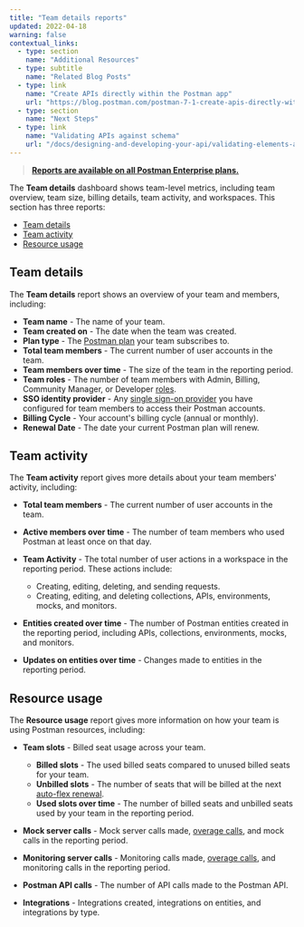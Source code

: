 ```yaml
---
title: "Team details reports"
updated: 2022-04-18
warning: false
contextual_links:
  - type: section
    name: "Additional Resources"
  - type: subtitle
    name: "Related Blog Posts"
  - type: link
    name: "Create APIs directly within the Postman app"
    url: "https://blog.postman.com/postman-7-1-create-apis-directly-within-the-postman-app/"
  - type: section
    name: "Next Steps"
  - type: link
    name: "Validating APIs against schema"
    url: "/docs/designing-and-developing-your-api/validating-elements-against-schema/"
---
```


> [__Reports are available on all Postman Enterprise plans.__](https://www.postman.com/pricing)

The **Team details** dashboard shows team-level metrics, including team overview, team size, billing details, team activity, and workspaces. This section has three reports:

* [Team details](#team-details)
* [Team activity](#team-activity)
* [Resource usage](#resource-usage)

## Team details

The **Team details** report shows an overview of your team and members, including:

* **Team name** - The name of your team.
* **Team created on** - The date when the team was created.
* **Plan type** - The [Postman plan](https://www.postman.com/pricing/) your team subscribes to.
* **Total team members** - The current number of user accounts in the team.
* **Team members over time** - The size of the team in the reporting period.
* **Team roles** - The number of team members with Admin, Billing, Community Manager, or Developer [roles](/docs/collaborating-in-postman/roles-and-permissions/).
* **SSO identity provider** - Any [single sign-on provider](/docs/administration/sso/intro-sso/) you have configured for team members to access their Postman accounts.
* **Billing Cycle** - Your account's billing cycle (annual or monthly).
* **Renewal Date** - The date your current Postman plan will renew.

## Team activity

The **Team activity** report gives more details about your team members' activity, including:

* **Total team members** - The current number of user accounts in the team.
* **Active members over time** - The number of team members who used Postman at least once on that day.
* **Team Activity** - The total number of user actions in a workspace in the reporting period. These actions include:

    * Creating, editing, deleting, and sending requests.
    * Creating, editing, and deleting collections, APIs, environments, mocks, and monitors.

* **Entities created over time** - The number of Postman entities created in the reporting period, including APIs, collections, environments, mocks, and monitors.
* **Updates on entities over time** - Changes made to entities in the reporting period.

## Resource usage

The **Resource usage** report gives more information on how your team is using Postman resources, including:

* **Team slots** - Billed seat usage across your team.

    * **Billed slots** - The used billed seats compared to unused billed seats for your team.
    * **Unbilled slots** - The number of seats that will be billed at the next [auto-flex renewal](/docs/administration/billing/#utilizing-auto-flex).
    * **Used slots over time** - The number of billed seats and unbilled seats used by your team in the reporting period.

* **Mock server calls** - Mock server calls made, [overage calls](/docs/administration/billing/#managing-add-ons), and mock calls in the reporting period.
* **Monitoring server calls** - Monitoring calls made, [overage calls](/docs/administration/billing/#managing-add-ons), and monitoring calls in the reporting period.
* **Postman API calls** - The number of API calls made to the Postman API.
* **Integrations** - Integrations created, integrations on entities, and integrations by type.

